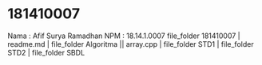 # 181410007
Nama : Afif Surya Ramadhan NPM : 18.14.1.0007  file_folder 181410007 | readme.md | file_folder Algoritma || array.cpp | file_folder STD1 | file_folder STD2 | file_folder SBDL
